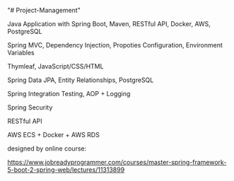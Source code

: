 "# Project-Management" 

Java Application with Spring Boot, Maven, RESTful API, Docker, AWS, PostgreSQL

Spring MVC, Dependency Injection, Propoties Configuration, Environment Variables

Thymleaf, JavaScript/CSS/HTML

Spring Data JPA, Entity Relationships, PostgreSQL

Spring Integration Testing, AOP + Logging

Spring Security

RESTful API

AWS ECS + Docker + AWS RDS

designed by online course:

https://www.jobreadyprogrammer.com/courses/master-spring-framework-5-boot-2-spring-web/lectures/11313899
